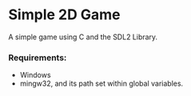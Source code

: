 # Simple 2D Game
A simple game using C and the SDL2 Library.

### Requirements:
+ Windows
+ mingw32, and its path set within global variables.
